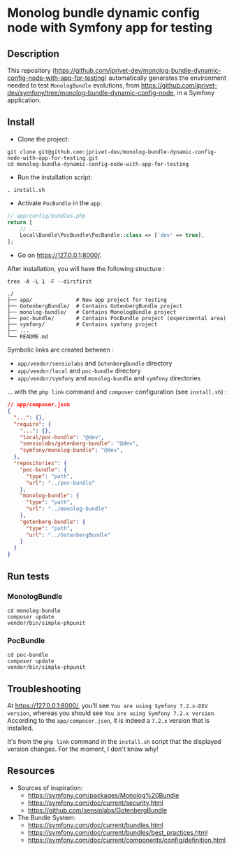 # Monolog bundle dynamic config node with Symfony app for testing

## Description

This repository (https://github.com/jprivet-dev/monolog-bundle-dynamic-config-node-with-app-for-testing) automatically generates the environment needed to test `MonologBundle` evolutions, from https://github.com/jprivet-dev/symfony/tree/monolog-bundle-dynamic-config-node, in a Symfony application.

## Install

- Clone the project:

```shell
git clone git@github.com:jprivet-dev/monolog-bundle-dynamic-config-node-with-app-for-testing.git
cd monolog-bundle-dynamic-config-node-with-app-for-testing
```

- Run the installation script:

```shell
. install.sh
```

- Activate `PocBundle` in the `app`:

```php
// app/config/bundles.php
return [
    // ...
    Local\Bundle\PocBundle\PocBundle::class => ['dev' => true],
];
```

- Go on https://127.0.0.1:8000/.


After installation, you will have the following structure :

```
tree -A -L 1 -F --dirsfirst

./
├── app/              # New app project for testing
├── GotenbergBundle/  # Contains GotenbergBundle project
├── monolog-bundle/   # Contains MonologBundle project
├── poc-bundle/       # Contains PocBundle project (experimental area)
├── symfony/          # Contains symfony project
├── ...
└── README.md
```

Symbolic links are created between :

- `app/vendor/sensiolabs` and `GotenbergBundle` directory
- `app/vendor/local` and `poc-bundle` directory
- `app/vendor/symfony` and `monolog-bundle` and `symfony` directories

... with the `php link` command and `composer` configuration (see `install.sh`) :

```json
// app/composer.json
{
  "...": {},
  "require": {
    "...": {},
    "local/poc-bundle": "@dev",
    "sensiolabs/gotenberg-bundle": "@dev",
    "symfony/monolog-bundle": "@dev",
  },
  "repositories": {
    "poc-bundle": {
      "type": "path",
      "url": "../poc-bundle"
    },
    "monolog-bundle": {
      "type": "path",
      "url": "../monolog-bundle"
    },
    "gotenberg-bundle": {
      "type": "path",
      "url": "../GotenbergBundle"
    }
  }
}
```

## Run tests

### MonologBundle

```shell
cd monolog-bundle
composer update
vendor/bin/simple-phpunit
```
### PocBundle

```shell
cd poc-bundle
composer update
vendor/bin/simple-phpunit
```

## Troubleshooting

At https://127.0.0.1:8000/, you'll see `You are using Symfony 7.2.x-DEV version`, whereas you should see `You are using Symfony 7.2.x version`. According to the `app/composer.json`, it is indeed a `7.2.x` version that is installed.

It's from the `php link` command in the `install.sh` script that the displayed version changes. For the moment, I don't know why!

## Resources

- Sources of inspiration:
  - https://symfony.com/packages/Monolog%20Bundle
  - https://symfony.com/doc/current/security.html
  - https://github.com/sensiolabs/GotenbergBundle
- The Bundle System:
  - https://symfony.com/doc/current/bundles.html
  - https://symfony.com/doc/current/bundles/best_practices.html
  - https://symfony.com/doc/current/components/config/definition.html
